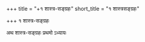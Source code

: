 +++
title = "+१ शास्त्र-सङ्ग्रहः"
short_title = "१ शास्त्रसङ्ग्रहः"

+++
१ शास्त्र-सङ्ग्रहः

अथ शास्त्र-सङ्ग्रहः प्रथमो ऽध्यायः  
